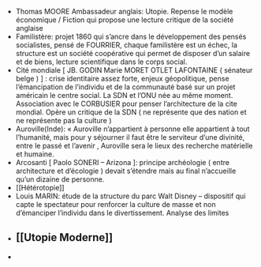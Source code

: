 - Thomas MOORE Ambassadeur anglais: Utopie. Repense le modèle économique / Fiction qui propose une lecture critique de la société anglaise
- Familistère: projet 1860 qui s’ancre dans le développement des pensés socialistes, pensé de FOURRIER, chaque familistère est un échec, la structure est un société coopérative qui permet de disposer d’un salaire et de biens, lecture scientifique dans le corps social.
- Cité mondiale [ JB. GODIN Marie MORET OTLET LAFONTAINE ( sénateur belge ) ] : crise identitaire assez forte, enjeux géopolitique, pense l’émancipation de l’individu et de la communauté basé sur un projet américain le centre social. La SDN et l’ONU née au même moment. Association avec le CORBUSIER pour penser l’architecture de la cite mondial. Opère un critique de la SDN ( ne représente que des nation et ne représente pas la culture )
- Auroville(Inde): « Auroville n’appartient à personne elle appartient à tout l’humanité, mais pour y séjourner il faut être le serviteur d’une divinité, entre le passé et l’avenir , Auroville sera le lieux des recherche matérielle et humaine.
- Arcosanti [ Paolo SONERI – Arizona ]: principe archéologie ( entre architecture et d’écologie ) devait s’étendre mais au final n’accueille qu’un dizaine de personne.
- [[Hétérotopie]]
- Louis MARIN: étude de la structure du parc Walt Disney – dispositif qui capte le spectateur pour renforcer la culture de masse et non d’émanciper l’individu dans le divertissement. Analyse des limites
- ## [[Utopie Moderne]]
-